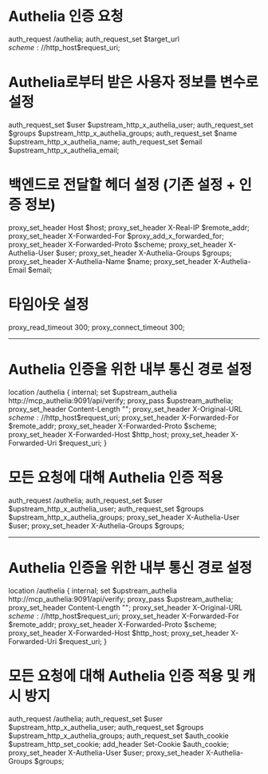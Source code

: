 # Authelia 인증 요청
auth_request /authelia;
auth_request_set $target_url $scheme://$http_host$request_uri;
 
# Authelia로부터 받은 사용자 정보를 변수로 설정
auth_request_set $user $upstream_http_x_authelia_user;
auth_request_set $groups $upstream_http_x_authelia_groups;
auth_request_set $name $upstream_http_x_authelia_name;
auth_request_set $email $upstream_http_x_authelia_email;
 
# 백엔드로 전달할 헤더 설정 (기존 설정 + 인증 정보)
proxy_set_header Host $host;
proxy_set_header X-Real-IP $remote_addr;
proxy_set_header X-Forwarded-For $proxy_add_x_forwarded_for;
proxy_set_header X-Forwarded-Proto $scheme;
proxy_set_header X-Authelia-User $user;
proxy_set_header X-Authelia-Groups $groups;
proxy_set_header X-Authelia-Name $name;
proxy_set_header X-Authelia-Email $email;
 
# 타임아웃 설정
proxy_read_timeout 300;
proxy_connect_timeout 300;

---


# Authelia 인증을 위한 내부 통신 경로 설정
location /authelia {
    internal;
    set $upstream_authelia http://mcp_authelia:9091/api/verify;
    proxy_pass $upstream_authelia;
    proxy_set_header Content-Length "";
    proxy_set_header X-Original-URL $scheme://$http_host$request_uri;
    proxy_set_header X-Forwarded-For $remote_addr;
    proxy_set_header X-Forwarded-Proto $scheme;
    proxy_set_header X-Forwarded-Host $http_host;
    proxy_set_header X-Forwarded-Uri $request_uri;
}
 
# 모든 요청에 대해 Authelia 인증 적용
auth_request /authelia;
auth_request_set $user $upstream_http_x_authelia_user;
auth_request_set $groups $upstream_http_x_authelia_groups;
proxy_set_header X-Authelia-User $user;
proxy_set_header X-Authelia-Groups $groups;

---


# Authelia 인증을 위한 내부 통신 경로 설정
location /authelia {
    internal;
    set $upstream_authelia http://mcp_authelia:9091/api/verify;
    proxy_pass $upstream_authelia;
    proxy_set_header Content-Length "";
    proxy_set_header X-Original-URL $scheme://$http_host$request_uri;
    proxy_set_header X-Forwarded-For $remote_addr;
    proxy_set_header X-Forwarded-Proto $scheme;
    proxy_set_header X-Forwarded-Host $http_host;
    proxy_set_header X-Forwarded-Uri $request_uri;
}

# 모든 요청에 대해 Authelia 인증 적용 및 캐시 방지
auth_request /authelia;
auth_request_set $user $upstream_http_x_authelia_user;
auth_request_set $groups $upstream_http_x_authelia_groups;
auth_request_set $auth_cookie $upstream_http_set_cookie;
add_header Set-Cookie $auth_cookie;
proxy_set_header X-Authelia-User $user;
proxy_set_header X-Authelia-Groups $groups;